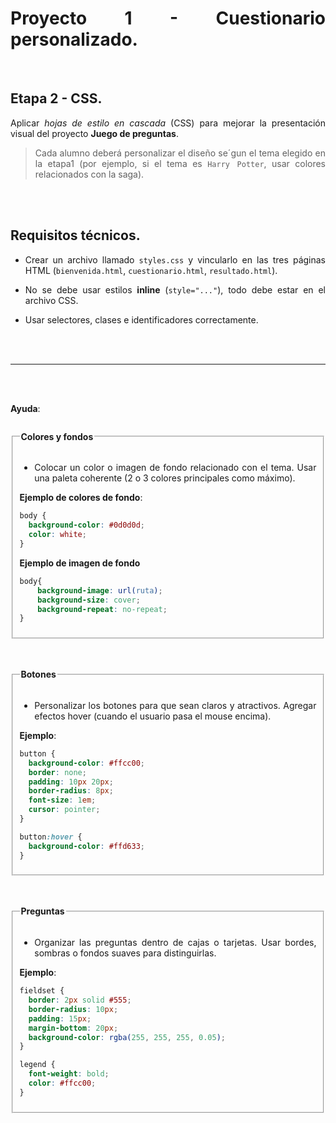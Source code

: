 <div style="text-align: justify">

# Proyecto 1 - Cuestionario personalizado.

<br>

## Etapa 2 - CSS.

Aplicar *hojas de estilo en cascada* (CSS) para mejorar la presentación visual del proyecto **Juego de preguntas**.

> Cada alumno deberá personalizar el diseño se´gun el tema elegido en la etapa1 (por ejemplo, si el tema es `Harry Potter`, usar colores relacionados con la saga).

<br>
<br>

## Requisitos técnicos.

- Crear un archivo llamado `styles.css` y vincularlo en las tres páginas HTML (`bienvenida.html`, `cuestionario.html`, `resultado.html`).
- No se debe usar estilos **inline** (`style="..."`), todo debe estar en el archivo CSS.

- Usar selectores, clases e identificadores correctamente.



<br>
<br>

-----

<br>
<br>

**Ayuda**:


<fieldset>
<legend>

 **Colores y fondos** 

</legend>

- Colocar un color o imagen de fondo relacionado con el tema. Usar una paleta coherente (2 o 3 colores principales como máximo).

**Ejemplo de colores de fondo**:

```CSS
body {
  background-color: #0d0d0d;
  color: white;
}

```

**Ejemplo de imagen de fondo**

```CSS
body{
    background-image: url(ruta);
    background-size: cover;
    background-repeat: no-repeat;
}
```

</fieldset>

<br>
<br>

<fieldset>
<legend>

**Botones**

</legend>

- Personalizar los botones para que sean claros y atractivos. Agregar efectos hover (cuando el usuario pasa el mouse encima).

**Ejemplo**:

```CSS
button {
  background-color: #ffcc00;
  border: none;
  padding: 10px 20px;
  border-radius: 8px;
  font-size: 1em;
  cursor: pointer;
}

button:hover {
  background-color: #ffd633;
}


```

</fieldset>

<br>
<br>

<fieldset>
<legend>

**Preguntas**

</legend>

- Organizar las preguntas dentro de cajas o tarjetas. Usar bordes, sombras o fondos suaves para distinguirlas.

**Ejemplo**:

```CSS
fieldset {
  border: 2px solid #555;
  border-radius: 10px;
  padding: 15px;
  margin-bottom: 20px;
  background-color: rgba(255, 255, 255, 0.05);
}

legend {
  font-weight: bold;
  color: #ffcc00;
}

```

</fieldset>




</div>
